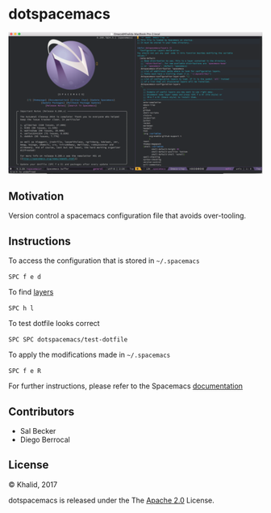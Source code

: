 # dotspacemacs

![This is a screenshot of Spacemacs](https://github.com/Khaleed/dotspacemacs/blob/master/public/spacemacs.png)

## Motivation

Version control a spacemacs configuration file that avoids over-tooling.

## Instructions

To access the configuration that is stored in `~/.spacemacs` 

`SPC f e d`

To find [layers](http://spacemacs.org/layers/LAYERS.html)

`SPC h l`

To test dotfile looks correct

`SPC SPC dotspacemacs/test-dotfile`

To apply the modifications made in `~/.spacemacs` 

`SPC f e R`

For further instructions, please refer to the Spacemacs [documentation](http://spacemacs.org/doc/DOCUMENTATION.html#dotfile-configuration)

## Contributors

 - Sal Becker
 - Diego Berrocal
  
## License

© Khalid, 2017

dotspacemacs is released under the The [Apache 2.0](https://opensource.org/licenses/Apache-2.0) License.

